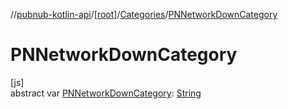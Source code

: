 //[pubnub-kotlin-api](../../../index.md)/[[root]](../index.md)/[Categories](index.md)/[PNNetworkDownCategory](-p-n-network-down-category.md)

# PNNetworkDownCategory

[js]\
abstract var [PNNetworkDownCategory](-p-n-network-down-category.md): [String](https://kotlinlang.org/api/core/kotlin-stdlib/kotlin/-string/index.html)
